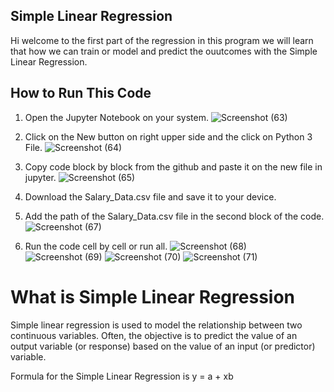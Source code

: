 ## Simple Linear Regression
Hi welcome to the first part of the regression in this program we will learn that how we can train or model and predict the ouutcomes with the Simple Linear Regression.

## How to Run This Code
1. Open the Jupyter Notebook on your system.
![Screenshot (63)](https://user-images.githubusercontent.com/67542320/139234012-8f84cdf0-bff2-4b54-87a3-90eebbda071c.png)

2. Click on the New button on right upper side and the click on Python 3 File.
![Screenshot (64)](https://user-images.githubusercontent.com/67542320/139234365-99ac6ebe-d12e-48d4-ae80-6c31ac8bb4f8.png)

3. Copy code block by block from the github and paste it on the new file in jupyter.
![Screenshot (65)](https://user-images.githubusercontent.com/67542320/139235023-1e4d917c-9fdc-437d-96ff-9a80cc26100f.png)

4. Download the Salary_Data.csv file and save it to your device.
5. Add the path of the Salary_Data.csv file in the second block of the code.
![Screenshot (67)](https://user-images.githubusercontent.com/67542320/139235702-13e9a77b-05f0-452a-9725-d4aa5d15665a.png)

6. Run the code cell by cell or run all.
![Screenshot (68)](https://user-images.githubusercontent.com/67542320/139236046-296cd4d2-20db-4480-bb48-55b14e015765.png)
![Screenshot (69)](https://user-images.githubusercontent.com/67542320/139236049-ce83117d-2ec2-49ca-a7c4-ba186ec45328.png)
![Screenshot (70)](https://user-images.githubusercontent.com/67542320/139236054-ab71ff9b-b062-406a-bc0f-f88d06badfba.png)
![Screenshot (71)](https://user-images.githubusercontent.com/67542320/139236055-5d93221f-6047-4039-b184-965dea34a412.png)

# What is Simple Linear Regression
Simple linear regression is used to model the relationship between two continuous variables. Often, the objective is to predict the value of an output variable (or response) based on the value of an input (or predictor) variable.

Formula for the Simple Linear Regression is y = a + xb
